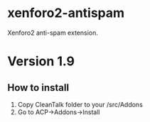 # xenforo2-antispam
Xenforo2 anti-spam extension.
# Version 1.9

## How to install

1) Copy CleanTalk folder to your <xenforo root directory>/src/Addons
2) Go to ACP->Addons->Install